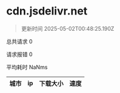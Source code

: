 
  # cdn.jsdelivr.net

  > 更新时间 2025-05-02T00:48:25.190Z
  
  总共请求 0

  请求报错 0

  平均耗时 NaNms

|城市|ip|下载大小|速度|
|-----|----------|---|---|

  
